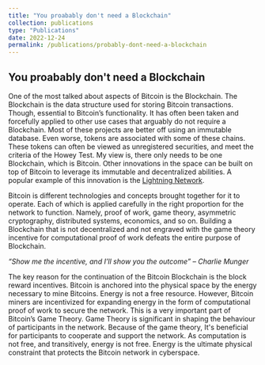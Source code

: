 ```yaml
---
title: "You proabably don't need a Blockchain"
collection: publications
type: "Publications"
date: 2022-12-24
permalink: /publications/probably-dont-need-a-blockchain
---
```


## You proabably don't need a Blockchain

One of the most talked about aspects of Bitcoin is the Blockchain. The Blockchain is the data structure used for storing Bitcoin transactions. Though, essential to Bitcoin’s functionality. It has often been taken and forcefully applied to other use cases that arguably do not require a Blockchain. Most of these projects are better off using an immutable database. Even worse, tokens are associated with some of these chains. These tokens can often be viewed as unregistered securities, and meet the criteria of the Howey Test. My view is, there only needs to be one Blockchain, which is Bitcoin. Other innovations in the space can be built on top of Bitcoin to leverage its immutable and decentralized abilities. A popular example of this innovation is the [Lightning Network](https://lightning.network/).

Bitcoin is different technologies and concepts brought together for it to operate. Each of which is applied carefully in the right proportion for the network to function. Namely, proof of work, game theory, asymmetric cryptography, distributed systems, economics, and so on. Building a Blockchain that is not decentralized and not engraved with the game theory incentive for computational proof of work defeats the entire purpose of Blockchain.

*“Show me the incentive, and I’ll show you the outcome” – Charlie Munger*

The key reason for the continuation of the Bitcoin Blockchain is the block reward incentives. Bitcoin is anchored into the physical space by the energy necessary to mine Bitcoins. Energy is not a free resource. However, Bitcoin miners are incentivized for expanding energy in the form of computational proof of work to secure the network. This is a very important part of Bitcoin’s Game Theory. Game Theory is significant in shaping the behaviour of participants in the network. Because of the game theory, It's beneficial for participants to cooperate and support the network. As computation is not free, and transitively, energy is not free. Energy is the ultimate physical constraint that protects the Bitcoin network in cyberspace.

